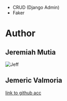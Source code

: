 - CRUD (Django Admin)
- Faker

# Author

## Jeremiah Mutia

![Jeff](https://avatars.githubusercontent.com/u/132559205?v=4)

## Jemeric Valmoria

[link to github acc](https://github.com/jeffhaha101)
